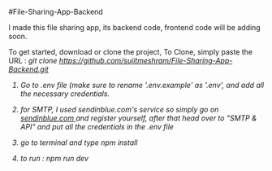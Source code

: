 #File-Sharing-App-Backend

I made this file sharing app, its backend code, frontend code will be adding soon.

To get started, download or clone the project, To Clone, simply paste the URL : <em>git clone https://github.com/sujitmeshram/File-Sharing-App-Backend.git
  
1. Go to .env file (make sure to rename '.env.example' as '.env', and add all the necessary credentials. 
2. for SMTP, I used sendinblue.com's service
  so simply go on <a href="sendinblue.com">sendinblue.com </a> and register yourself, after that head over to "SMTP & API" and put all the credentials in the .env file
  
3. go to terminal and type <em> npm install</em>
4. to run :<em> npm run dev</em>  
